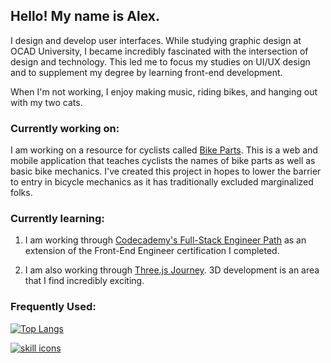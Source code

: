 ## Hello! My name is Alex.

I design and develop user interfaces. While studying graphic design at OCAD University, I became incredibly fascinated with the intersection of design and technology. This led me to focus my studies on UI/UX design and to supplement my degree by learning front-end development.

When I'm not working, I enjoy making music, riding bikes, and hanging out with my two cats.

### Currently working on:

I am working on a resource for cyclists called [Bike Parts](https://github.com/alextownson/bike-parts). This is a web and mobile application that teaches cyclists the names of bike parts as well as basic bike mechanics. I've created this project in hopes to lower the barrier to entry in bicycle mechanics as it has traditionally excluded marginalized folks. 

### Currently learning:

1. I am working through [Codecademy's Full-Stack Engineer Path](https://www.codecademy.com/learn/paths/full-stack-engineer-career-path) as an extension of the Front-End Engineer certification I completed.

2. I am also working through [Three.js Journey](https://threejs-journey.com/). 3D development is an area that I find incredibly exciting.
   
### Frequently Used:

[![Top Langs](https://github-readme-stats.vercel.app/api/top-langs/?username=alextownson&layout=compact)](https://github.com/anuraghazra/github-readme-stats)


[![skill icons](https://skillicons.dev/icons?i=ae,ai,pr,ps,figma,vscode,html,css,js,react,webpack,git,github)](https://skillicons.dev)
